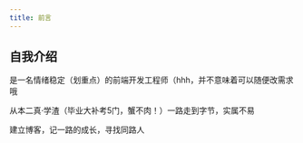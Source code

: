 ```yaml
---
title: 前言
---
```


## 自我介绍

是一名情绪稳定（划重点）的前端开发工程师（hhh，并不意味着可以随便改需求哦

从本二真·学渣（毕业大补考5门，蟹不肉！）一路走到字节，实属不易

建立博客，记一路的成长，寻找同路人
